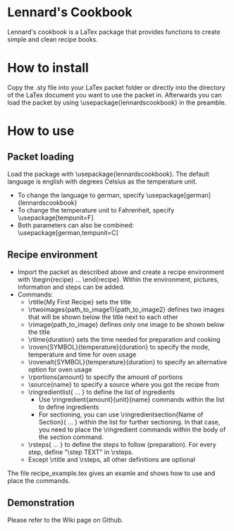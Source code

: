 # Lennard's Cookbook

Lennard's cookbook is a LaTex package that provides functions to create simple and clean recipe books.

# How to install

Copy the .sty file into your LaTex packet folder or directly into the directory of the LaTex document you want to use the packet in. Afterwards you can load the packet by using \usepackage{lennardscookbook} in the preamble.

# How to use

## Packet loading

Load the package with \usepackage{lennardscookbook}. The default language is english with degrees Celsius as the temperature unit.

- To change the language to german, specify \usepackage[german]{lennardscookbook}
- To change the temperature unit to Fahrenheit, specify \usepackage[tempunit=F]
- Both parameters can also be combined: \usepackage[german,tempunit=C]

## Recipe environment

- Import the packet as described above and create a recipe environment with \begin{recipe} ... \end{recipe}. Within the environment, pictures, information and steps can be added.
- Commands:
  - \rtitle{My First Recipe} sets the title
  - \rtwoimages{path_to_image1}{path_to_image2} defines two images that will be shown below the title next to each other
  - \rimage{path_to_image} defines only one image to be shown below the title
  - \rtime{duration} sets the time needed for preparation and cooking
  - \roven{SYMBOL}{temperature}{duration} to specify the mode, temperature and time for oven usage
  - \rovenalt{SYMBOL}{temperature}{duration} to specify an alternative option for oven usage
  - \rportions{amount} to specify the amount of portions
  - \source{name} to specify a source where you got the recipe from
  - \ringredientlist{ ... } to define the list of ingredients
    - Use \ringredient{amount}{unit}{name} commands within the list to define ingredients
    - For sectioning, you can use \ringredientsection{Name of Section}{ ... } within the list for further sectioning. In that case, you need to place the \ringredient commands within the body of the section command.
  - \rsteps{ ... } to define the steps to follow (preparation). For every step, define "\step TEXT" in \rsteps.
  - Except \rtitle and \rsteps, all other definitions are optional

The file recipe_example.tex gives an examle and shows how to use and place the commands.

## Demonstration

Please refer to the Wiki page on Github.
